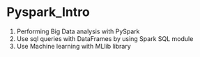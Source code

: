 # Pyspark_Intro
1) Performing Big Data analysis with PySpark
2) Use sql queries with DataFrames by using Spark SQL module
3) Use Machine learning with MLlib library
